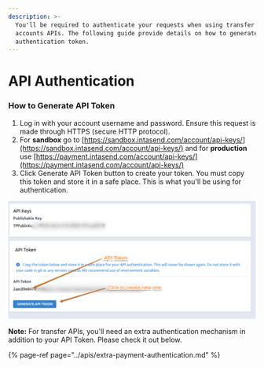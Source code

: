 ```yaml
---
description: >-
  You'll be required to authenticate your requests when using transfer and
  accounts APIs. The following guide provide details on how to generate an
  authentication token.
---
```


# API Authentication

### How to Generate API Token

1. Log in with your account username and password. Ensure this request is made through HTTPS \(secure HTTP protocol\).
2. For **sandbox** go to [https://sandbox.intasend.com/account/api-keys/](https://sandbox.intasend.com/account/api-keys/) and for **production** use [https://payment.intasend.com/account/api-keys/](https://payment.intasend.com/account/api-keys/)
3. Click Generate API Token button to create your token. You must copy this token and store it in a safe place. This is what you'll be using for authentication.

![](../.gitbook/assets/image%20%288%29.png)

**Note:** For transfer APIs, you'll need an extra authentication mechanism in addition to your API Token. Please check it out below.

{% page-ref page="../apis/extra-payment-authentication.md" %}

